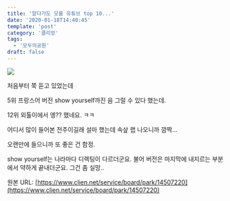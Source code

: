 ```yaml
---
title: '알다가도 모를 유튜브 top 10...'
date: '2020-01-18T14:40:45'
template: 'post'
category: '클리앙'
tags: 
  - '모두의공원'
draft: false
---
```


![](https://i.imgur.com/IUmK0jN.jpg)

처음부터 쭉 듣고 있었는데

5위 프랑스어 버전 show yourself까진 음 그럴 수 있다 했는데.

12위 외톨이에서 엥?? 했네요. ㅋㅋ

어디서 많이 들어본 전주이길래 설마 했는데 속샆 랩 나오니까 깜짝...

오랜만에 들으니까 또 좋은 건 함정.

show yourself는 나라마다 디렉팅이 다르더군요. 불어 버전은 마지막에 내지르는 부분에서 약하게 끝내더군요. 그건 좀 실망..

원본 URL: [https://www.clien.net/service/board/park/14507220](https://www.clien.net/service/board/park/14507220)